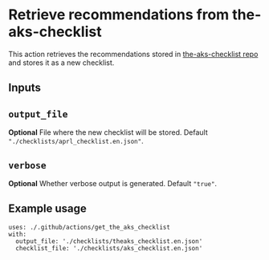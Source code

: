 # Retrieve recommendations from the-aks-checklist

This action retrieves the recommendations stored in [the-aks-checklist repo](https://github.com/lgmorand/the-aks-checklist/tree/master/data/en/items) and stores it as a new checklist.

## Inputs

## `output_file`

**Optional** File where the new checklist will be stored. Default `"./checklists/aprl_checklist.en.json"`.

## `verbose`

**Optional** Whether verbose output is generated. Default `"true"`.

## Example usage

```
uses: ./.github/actions/get_the_aks_checklist
with:
  output_file: './checklists/theaks_checklist.en.json'
  checklist_file: './checklists/aks_checklist.en.json'
```